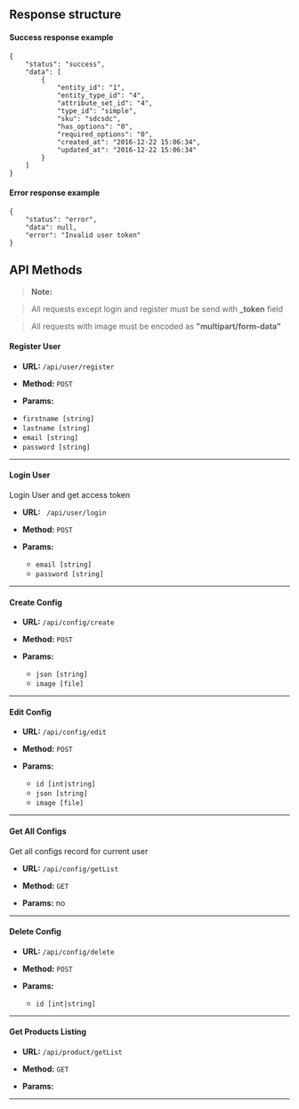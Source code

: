 ## Response structure 
#### Success response example 
```
{
    "status": "success",
    "data": [
        {
            "entity_id": "1",
            "entity_type_id": "4",
            "attribute_set_id": "4",
            "type_id": "simple",
            "sku": "sdcsdc",
            "has_options": "0",
            "required_options": "0",
            "created_at": "2016-12-22 15:06:34",
            "updated_at": "2016-12-22 15:06:34"
        }
    ]
}	
```

#### Error response example 
```
{
    "status": "error",
    "data": null,
    "error": "Invalid user token"
}	
```

## API Methods
> **Note:**

>  All requests except login and register must be send with **_token** field

>  All requests with image must be  encoded as **"multipart/form-data"**

#### **Register User**

* **URL:**   `/api/user/register`

* **Method:** `POST`
  
*  **Params:**
 
  - `firstname [string]` 
  - `lastname [string]`
  - `email [string]`
  - `password [string]`

***
#### **Login User**

  Login User and get access token

* **URL:** ` /api/user/login`

* **Method:**  `POST`
  
*  **Params:**
 
	- `email [string]`
	- `password [string]`

***

#### **Create Config**

* **URL:**  `/api/config/create`

* **Method:**  `POST`
  
*  **Params:**

	-   `json [string]`
	-	`image [file]`

***
#### **Edit Config**

* **URL:**  `/api/config/edit`

* **Method:**  `POST`
  
*  **Params:**

	-   `id [int|string]`
	-   `json [string]`
	-	 `image [file]`

***
#### **Get All Configs**

Get all configs record for current user

* **URL:**  `/api/config/getList`

* **Method:**  `GET`
  
*  **Params:** no

***
#### **Delete Config**

* **URL:**  `/api/config/delete`

* **Method:**  `POST`
  
*  **Params:** 
	- `id [int|string]`

***

#### **Get Products Listing**

* **URL:**  `/api/product/getList`

* **Method:**  `GET`
  
*  **Params:** 

***

